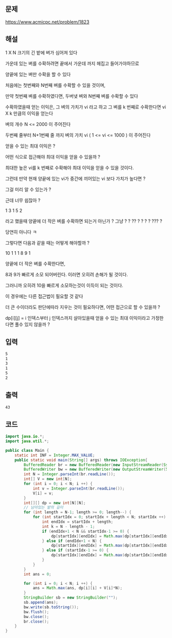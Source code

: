 ## 문제
https://www.acmicpc.net/problem/1823

## 해설

1 X N 크기의 긴 밭에 벼가 심어져 있다

가운데 있는 벼를 수확하려면 끝에서 가운데 까지 헤집고 들어가야하므로

양끝에 있는 벼만 수확을 할 수 있다

처음에는 첫번째와 N번째 벼를 수확할 수 있을 것이며,

만약 첫번째 벼를 수확하였다면, 두버냊 벼와 N번째 벼를 수확할 수 있다

수확하였을때 얻는 이익은, 그 벼의 가치가 vi 라고 하고 그 벼를 k 번째로 수확한다면 vi X k 만큼의 이익을 얻는다

벼의 개수 N <= 2000 이 주어진다

두번째 줄부터 N+1번째 줄 까지 벼의 가치 vi ( 1 <= vi <= 1000 ) 이 주어진다

얻을 수 있는 최대 이익은 ?

어떤 식으로 접근해야 최대 이익을 얻을 수 있을까 ?

최대한 높은 vi를 k 번째로 수확해야 최대 이익을 얻을 수 있을 것이다.

그런데 만약 현재 양끝에 있는 vi가 중간에 끼어있는 vi 보다 가치가 높다면 ?

그걸 미리 알 수 있는가 ?

근데 너무 쉽잖아 ?

1 3 1 5 2

라고 했을때 양끝에 더 작은 벼를 수확하면 되는거 아닌가 ? 그냥 ? ? ?? ? ? ? ? ??? ?

당연히 아니다 ㅋ

그렇다면 다음과 같을 때는 어떻게 해야할까 ?

10 1 1 1 8 9 1

양끝에 더 작은 벼를 수확한다면,

8과 9가 빠르게 소모 되어버린다. 이러면 오히려 손해가 될 것이다.

그러니까 오히려 10을 빠르게 소모하는것이 이득이 되는 것이다.

이 경우에는 다른 접근법이 필요할 것 같다

더 큰 수이더라도 판단에따라 지우는 것이 필요하다면, 어떤 접근으로 할 수 있을까 ?

dp[i][j] = i 인덱스부터 j 인덱스까지 살아있을때 얻을 수 있는 최대 이익이라고 가정한다면 풀수 있지 않을까 ?


## 입력
```txt
5
1
3
1
5
2
```

## 출력
```txt
43
```

## 코드
```java
import java.io.*;
import java.util.*;

public class Main {
    static int INF = Integer.MAX_VALUE;
    public static void main(String[] args) throws IOException{
        BufferedReader br = new BufferedReader(new InputStreamReader(System.in));
        BufferedWriter bw = new BufferedWriter(new OutputStreamWriter(System.out));
        int N = Integer.parseInt(br.readLine());
        int[] V = new int[N];
        for (int i = 0; i < N; i ++) {
            int v = Integer.parseInt(br.readLine());
            V[i] = v;
        }
        int[][] dp = new int[N][N];
        // 남아있는 밭의 길이
        for (int length = N-1; length >= 0; length--) {
            for (int startIdx = 0; startIdx + length < N; startIdx ++) {
                int endIdx = startIdx + length;
                int k = N - length - 1;
                if (endIdx+1 < N && startIdx-1 >= 0) {
                    dp[startIdx][endIdx] = Math.max(dp[startIdx][endIdx], Math.max(dp[startIdx-1][endIdx] + V[startIdx-1] * k, dp[startIdx][endIdx+1] + V[endIdx+1] * k));
                } else if (endIdx+1 < N) {
                    dp[startIdx][endIdx] = Math.max(dp[startIdx][endIdx], dp[startIdx][endIdx+1] + V[endIdx+1] * k);
                } else if (startIdx-1 >= 0) {
                    dp[startIdx][endIdx] = Math.max(dp[startIdx][endIdx], dp[startIdx-1][endIdx] + V[startIdx-1] * k);
                }
            }
        }
        int ans = 0;

        for (int i = 0; i < N; i ++) {
            ans = Math.max(ans, dp[i][i] + V[i]*N);
        }
        StringBuilder sb = new StringBuilder("");
        sb.append(ans);
        bw.write(sb.toString());
        bw.flush();
        bw.close();
        br.close();
    }
}
```